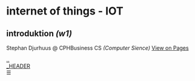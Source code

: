 # internet of things - IOT
## introduktion *(w1)*
Stephan Djurhuus @ CPHBusiness CS *(Computer Sience)*
<a id='vop' href='https://stephan-mdd.github.io/CPHBusiness-CS.S4.19/'>View on Pages</a>

<div class="sidebar">
    <a class="toc-ref" href="index.md">..</a><br>
    <a class="toc-ref" href="#_HEADER">_HEADER</a><br>
    <div id="sidebar-bars">☰</div>
</div>
